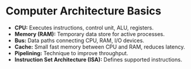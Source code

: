 # Computer Architecture Basics

- **CPU:** Executes instructions, control unit, ALU, registers.
- **Memory (RAM):** Temporary data store for active processes.
- **Bus:** Data paths connecting CPU, RAM, I/O devices.
- **Cache:** Small fast memory between CPU and RAM, reduces latency.
- **Pipelining:** Technique to improve throughput.
- **Instruction Set Architecture (ISA):** Defines supported instructions.
